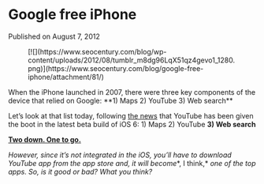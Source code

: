 # Google free iPhone

Published on August 7, 2012

<div class="gallery galleryid-80 gallery-columns-3 gallery-size-thumbnail" id="gallery-3"><figure class="gallery-item"><div class="gallery-icon "> [![](https://www.seocentury.com/blog/wp-content/uploads/2012/08/tumblr_m8dg96LqX51qz4gevo1_1280.png)](https://www.seocentury.com/blog/google-free-iphone/attachment/81/) </div></figure> </div>When the iPhone launched in 2007, there were three key components of the device that relied on Google:
**1) Maps 2) YouTube 3) Web search**

Let’s look at that list today, following [the news](https://techcrunch.com/2012/08/06/youtube-app-removed-from-ios-6-because-apples-licensing-agreement-is-over/) that YouTube has been given the boot in the latest beta build of iOS 6:
1\) Maps 2) YouTube **3) Web search**

**[Two down. One to go.](https://techcrunch.com/2012/08/06/two-down-one-to-go/)**

*However, since it’s not integrated in the iOS, you’ll have to download YouTube app from the app store and, it will become**, I think,* *one of the top apps. So, is it good or bad? What you think?*

